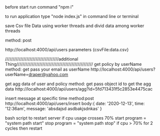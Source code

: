 before start
run command "npm i"

to run application type 
"node index.js" in command line or terminal

save Csv file Data using worker threads and divid data among worker threads

method: post

http://localhost:4000/api/users
parameters
{csvFile:data.csv}


///////////////////////////////////additional Thing//////////////////////////////////////////////////
get policy by userName 
method: get
pass your email as userName
http://localhost:4000/api/users?userName=draper@yahoo.com




get agg data of user and policy
method: get
pass object id to get the agg data
http://localhost:4000/api/users/agg?id=5fd713431f5c2853e4475cac




insert message at specific time 
method:post
http://localhost:4000/api/users/insert
body:{
  date: '2020-12-13',
  time: '12:36am',
  message: 'absdajsd asdbakjsdnkas'
}




bash script to restart server if cpu usage crosses 70%
start program = "system path start"
stop program = "system path stop"
if cpu > 70% for 2 cycles then restart



